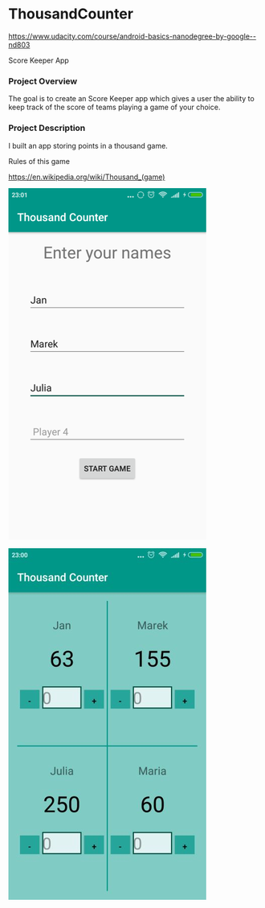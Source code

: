 # ThousandCounter
https://www.udacity.com/course/android-basics-nanodegree-by-google--nd803

Score Keeper App
### Project Overview

The goal is to create an Score Keeper app which gives a user the ability to keep track of the score of teams playing a game of your choice.

### Project Description
I built an app storing points in a thousand game.

Rules of this game 

https://en.wikipedia.org/wiki/Thousand_(game)

![](counter1.png)


![](counter2.jpg)






